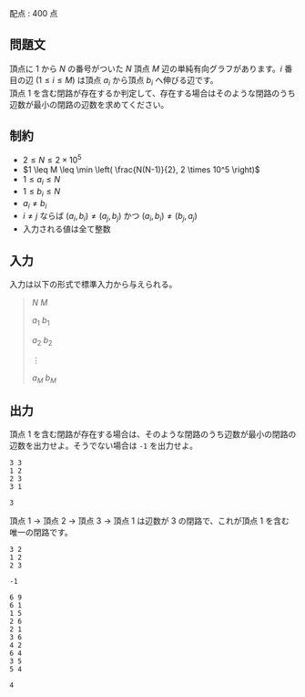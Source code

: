 配点 : $400$ 点

## 問題文

頂点に $1$ から $N$ の番号がついた $N$ 頂点 $M$ 辺の単純有向グラフがあります。$i$ 番目の辺 $(1 \leq i \leq M)$ は頂点 $a_i$ から頂点 $b_i$ へ伸びる辺です。<br>
頂点 $1$ を含む閉路が存在するか判定して、存在する場合はそのような閉路のうち辺数が最小の閉路の辺数を求めてください。

## 制約

- $2 \leq N \leq 2 \times 10^5$
- $1 \leq M \leq \min \left( \frac{N(N-1)}{2}, 2 \times 10^5 \right)$
- $1 \leq a_i \leq N$
- $1 \leq b_i \leq N$
- $a_i \neq b_i$
- $i \neq j$ ならば $(a_i, b_i) \neq (a_j, b_j)$ かつ $(a_i, b_i) \neq (b_j, a_j)$
- 入力される値は全て整数

## 入力

入力は以下の形式で標準入力から与えられる。

> $N$ $M$
> 
> $a_1$ $b_1$
> 
> $a_2$ $b_2$
> 
> $\vdots$
> 
> $a_M$ $b_M$

## 出力

頂点 $1$ を含む閉路が存在する場合は、そのような閉路のうち辺数が最小の閉路の辺数を出力せよ。そうでない場合は `-1` を出力せよ。

```input1
3 3
1 2
2 3
3 1
```

```output1
3
```

頂点 $1$ $\to$ 頂点 $2$ $\to$ 頂点 $3$ $\to$ 頂点 $1$ は辺数が $3$ の閉路で、これが頂点 $1$ を含む唯一の閉路です。

```input2
3 2
1 2
2 3
```

```output2
-1
```

```input3
6 9
6 1
1 5
2 6
2 1
3 6
4 2
6 4
3 5
5 4
```

```output3
4
```